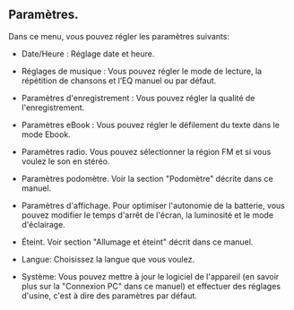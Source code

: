 ﻿## Paramètres. 

Dans ce menu, vous pouvez régler les paramètres suivants: 

* Date/Heure : Réglage date et heure. 

* Réglages de musique : Vous pouvez régler le mode de lecture, la répétition de chansons et l’EQ manuel ou par défaut. 

* Paramètres d'enregistrement : Vous pouvez régler la qualité de l'enregistrement. 
* Paramètres eBook : Vous pouvez régler le défilement du texte dans le mode Ebook. 

* Paramètres radio. Vous pouvez sélectionner la région FM et si vous voulez le son en stéréo. 

* Paramètres podomètre. Voir la section "Podomètre" décrite dans ce manuel. 

* Paramètres d'affichage. Pour optimiser l'autonomie de la batterie, vous pouvez modifier le temps d'arrêt de l'écran, la luminosité et le mode d'éclairage. 

* Éteint. Voir section "Allumage et éteint" décrit dans ce manuel. 

* Langue: Choisissez la langue que vous voulez. 

* Système: Vous pouvez mettre à jour le logiciel de l'appareil (en savoir plus sur la "Connexion PC" dans ce manuel) et effectuer des réglages d'usine, c'est à dire des paramètres par défaut. 

